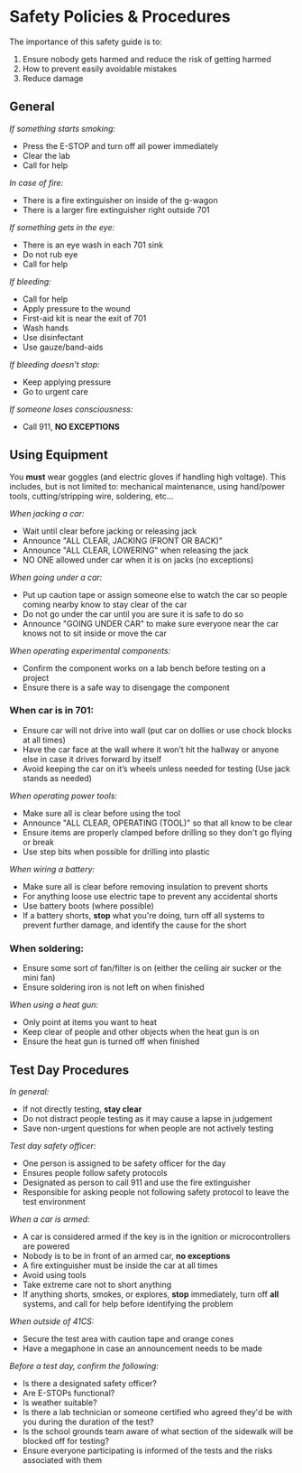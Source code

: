 # Safety Policies & Procedures

The importance of this safety guide is to:

1. Ensure nobody gets harmed and reduce the risk of getting harmed
1. How to prevent easily avoidable mistakes
1. Reduce damage

## General

*If something starts smoking:*

- Press the E-STOP and turn off all power immediately
- Clear the lab
- Call for help

*In case of fire:*

- There is a fire extinguisher on inside of the g-wagon
- There is a larger fire extinguisher right outside 701

*If something gets in the eye:*

- There is an eye wash in each 701 sink
- Do not rub eye
- Call for help

*If bleeding:*

- Call for help
- Apply pressure to the wound
- First-aid kit is near the exit of 701
- Wash hands
- Use disinfectant
- Use gauze/band-aids

*If bleeding doesn't stop:*

- Keep applying pressure
- Go to urgent care

*If someone loses consciousness:*

- Call 911, **NO EXCEPTIONS**

## Using Equipment

You **must** wear goggles (and electric gloves if handling high
voltage). This includes, but is not limited to: mechanical maintenance,
using hand/power tools, cutting/stripping wire, soldering, etc...

*When jacking a car:*

- Wait until clear before jacking or releasing jack
- Announce "ALL CLEAR, JACKING (FRONT OR BACK)"
- Announce "ALL CLEAR, LOWERING" when releasing the jack
- NO ONE allowed under car when it is on jacks (no exceptions)

*When going under a car:*

- Put up caution tape or assign someone else to watch the car so people
  coming nearby know to stay clear of the car
- Do not go under the car until you are sure it is safe to do so
- Announce "GOING UNDER CAR" to make sure everyone near the car knows
  not to sit inside or move the car

*When operating experimental components:*

- Confirm the component works on a lab bench before testing on a project
- Ensure there is a safe way to disengage the component

### When car is in 701:

- Ensure car will not drive into wall (put car on dollies or use chock
  blocks at all times)
- Have the car face at the wall where it won’t hit the hallway or anyone
  else in case it drives forward by itself
- Avoid keeping the car on it’s wheels unless needed for testing (Use
  jack stands as needed)

*When operating power tools:*

- Make sure all is clear before using the tool
- Announce "ALL CLEAR, OPERATING (TOOL)" so that all know to be clear
- Ensure items are properly clamped before drilling so they don't go
  flying or break
- Use step bits when possible for drilling into plastic

*When wiring a battery:*

- Make sure all is clear before removing insulation to prevent shorts
- For anything loose use electric tape to prevent any accidental shorts
- Use battery boots (where possible)
- If a battery shorts, **stop** what you're doing, turn off all systems
  to prevent further damage, and identify the cause for the short

### When soldering:

- Ensure some sort of fan/filter is on (either the ceiling air sucker or
  the mini fan)
- Ensure soldering iron is not left on when finished

*When using a heat gun:*

- Only point at items you want to heat
- Keep clear of people and other objects when the heat gun is on
- Ensure the heat gun is turned off when finished

## Test Day Procedures

*In general:*

- If not directly testing, **stay clear**
- Do not distract people testing as it may cause a lapse in judgement
- Save non-urgent questions for when people are not actively testing

*Test day safety officer:*

- One person is assigned to be safety officer for the day
- Ensures people follow safety protocols
- Designated as person to call 911 and use the fire extinguisher
- Responsible for asking people not following safety protocol to leave
  the test environment

*When a car is armed:*

- A car is considered armed if the key is in the ignition or
  microcontrollers are powered
- Nobody is to be in front of an armed car, **no exceptions**
- A fire extinguisher must be inside the car at all times
- Avoid using tools
- Take extreme care not to short anything
- If anything shorts, smokes, or explores, **stop** immediately, turn
  off **all** systems, and call for help before identifying the problem

*When outside of 41CS:*

- Secure the test area with caution tape and orange cones
- Have a megaphone in case an announcement needs to be made

*Before a test day, confirm the following:*

- Is there a designated safety officer?
- Are E-STOPs functional?
- Is weather suitable?
- Is there a lab technician or someone certified who agreed they'd be
  with you during the duration of the test?
- Is the school grounds team aware of what section of the sidewalk will
  be blocked off for testing?
- Ensure everyone participating is informed of the tests and the risks
  associated with them
